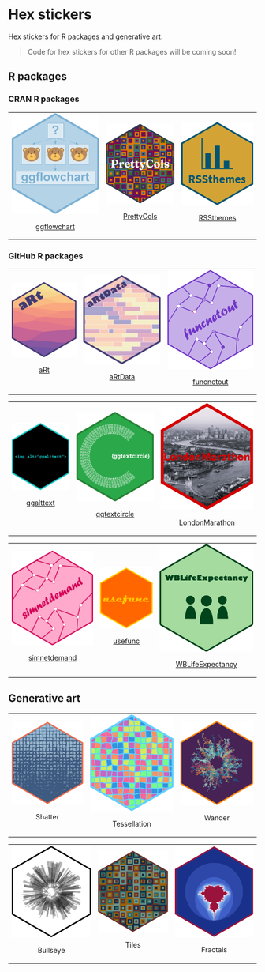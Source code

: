 # Hex stickers

Hex stickers for R packages and generative art.

> Code for hex stickers for other R packages will be coming soon!

## R packages

### CRAN R packages

<table>
<tr>
<td>
<img src="/ggflowchart/logo.png" width="100%"><br /><a href="https://github.com/nrennie/ggflowchart"><p align="center">ggflowchart</p></a>
</td>
<td>
<img src="/PrettyCols/logo.png" width="100%"><br /><a href="https://github.com/nrennie/PrettyCols"><p align="center">PrettyCols</p></a>
</td>
<td>
<img src="/RSSthemes/logo.png" width="100%"><br /><a href="https://github.com/nrennie/RSSthemes"><p align="center">RSSthemes</p></a>
</td>
</tr>
</table>

### GitHub R packages

<table>
<tr>
<td>
<img src="/aRt/logo.png" width="100%"><br /><a href="https://github.com/nrennie/aRt"><p align="center">aRt</p></a>
</td>
<td>
<img src="/aRtData/logo.png" width="100%"><br /><a href="https://github.com/nrennie/aRtData"><p align="center">aRtData</p></a>
</td>
<td>
<img src="/funcnetout/logo.png" width="100%"><br /><a href="https://github.com/nrennie/funcnetout"><p align="center">funcnetout</p></a>
</td>
</tr>
</table>


<table>
<tr>
<td>
<img src="/ggalttext/logo.png" width="100%"><br /><a href="https://github.com/nrennie/ggalttext"><p align="center">ggalttext</p></a>
</td>
<td>
<img src="/ggtextcircle/logo.png" width="100%"><br /><a href="https://github.com/nrennie/ggtextcircle"><p align="center">ggtextcircle</p></a>
</td>
<td>
<img src="/LondonMarathon/logo.png" width="100%"><br /><a href="https://github.com/nrennie/LondonMarathon"><p align="center">LondonMarathon</p></a>
</td>
</tr>
</table>


<table>
<tr>
<td>
<img src="/simnetdemand/logo.png" width="100%"><br /><a href="https://github.com/nrennie/simnetdemand"><p align="center">simnetdemand</p></a>
</td>
<td>
<img src="/usefunc/logo.png" width="100%"><br /><a href="https://github.com/nrennie/usefunc"><p align="center">usefunc</p></a>
</td>
<td>
<img src="/WBLifeExpectancy/logo.png" width="100%"><br /><a href="https://github.com/nrennie/WBLifeExpectancy"><p align="center">WBLifeExpectancy</p></a>
</td>
</tr>
</table>



## Generative art

<table>
<tr>
<td>
<img src="/Rtistry/shatter.png" width="100%"><br /><p align="center">Shatter</p>
</td>
<td>
<img src="/Rtistry/random_tessellation.png" width="100%"><br /><p align="center">Tessellation</p>
</td>
<td>
<img src="/Rtistry/wander.png" width="100%"><br /><p align="center">Wander</p>
</td>
</tr>
</table>

<table>
<tr>
<td>
<img src="/Rtistry/bullseye.png" width="100%"><br /><p align="center">Bullseye</p>
</td>
<td>
<img src="/Rtistry/tiles.png" width="100%"><br /><p align="center">Tiles</p>
</td>
<td>
<img src="/Rtistry/fractals.png" width="100%"><br /><p align="center">Fractals</p>
</td>
</tr>
</table>

